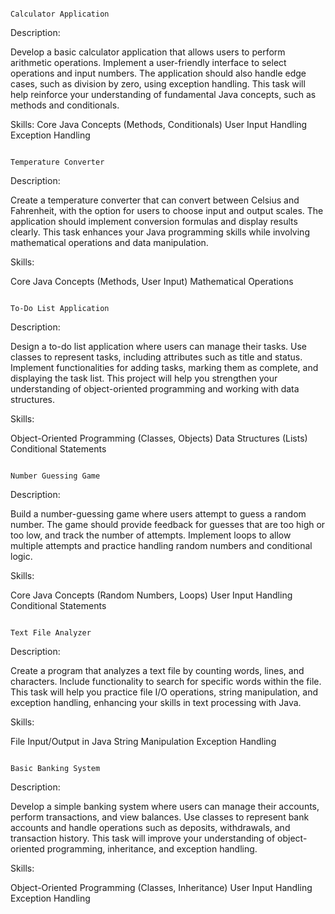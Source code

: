                                                                               Calculator Application
Description:

Develop a basic calculator application that allows users to perform arithmetic operations. Implement a user-friendly interface to select operations and input numbers. The application should also handle edge cases, such as division by zero, using exception handling. This task will help reinforce your understanding of fundamental Java concepts, such as methods and conditionals.

Skills:
Core Java Concepts (Methods, Conditionals)
User Input Handling
Exception Handling



                                                                              Temperature Converter 
Description:

Create a temperature converter that can convert between Celsius and Fahrenheit, with the option for users to choose input and output scales. The application should implement conversion formulas and display results clearly. This task enhances your Java programming skills while involving mathematical operations and data manipulation.

Skills:

Core Java Concepts (Methods, User Input)
Mathematical Operations


                                                                              To-Do List Application
Description:

Design a to-do list application where users can manage their tasks. Use classes to represent tasks, including attributes such as title and status. Implement functionalities for adding tasks, marking them as complete, and displaying the task list. This project will help you strengthen your understanding of object-oriented programming and working with data structures.

Skills:

Object-Oriented Programming (Classes, Objects)
Data Structures (Lists)
Conditional Statements


                                                                               Number Guessing Game
Description:

Build a number-guessing game where users attempt to guess a random number. The game should provide feedback for guesses that are too high or too low, and track the number of attempts. Implement loops to allow multiple attempts and practice handling random numbers and conditional logic.

Skills:

Core Java Concepts (Random Numbers, Loops)
User Input Handling
Conditional Statements

                                                                                  Text File Analyzer
Description:

Create a program that analyzes a text file by counting words, lines, and characters. Include functionality to search for specific words within the file. This task will help you practice file I/O operations, string manipulation, and exception handling, enhancing your skills in text processing with Java.

Skills:

File Input/Output in Java
String Manipulation
Exception Handling

                                                                                  Basic Banking System
Description:

Develop a simple banking system where users can manage their accounts, perform transactions, and view balances. Use classes to represent bank accounts and handle operations such as deposits, withdrawals, and transaction history. This task will improve your understanding of object-oriented programming, inheritance, and exception handling.

Skills:

Object-Oriented Programming (Classes, Inheritance)
User Input Handling
Exception Handling
